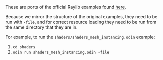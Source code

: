 These are ports of the official Raylib examples found [here](https://www.raylib.com/examples.html).

Because we mirror the structure of the original examples, they need to be run with `-file`, and for correct resource loading they need to be run from the same directory that they are in.

For example, to run the `shaders/shaders_mesh_instancing.odin` example:

1. `cd shaders`
2. `odin run shaders_mesh_instancing.odin -file`
